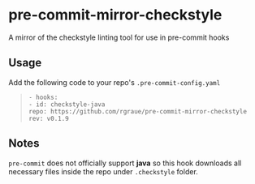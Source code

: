 # pre-commit-mirror-checkstyle

A mirror of the checkstyle linting tool for use in pre-commit hooks

## Usage

Add the following code to your repo's `.pre-commit-config.yaml`

> `- hooks:`  
`- id: checkstyle-java`  
`repo: https://github.com/rgraue/pre-commit-mirror-checkstyle`  
`rev: v0.1.9`  

## Notes

`pre-commit` does not officially support **java** so this hook downloads all necessary files inside the repo under `.checkstyle` folder.
